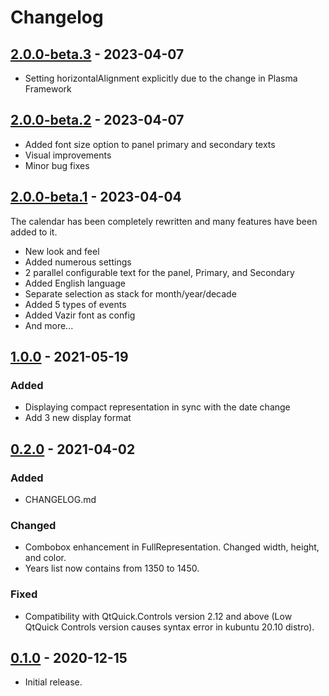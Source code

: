 # Changelog

## [2.0.0-beta.3] - 2023-04-07
- Setting horizontalAlignment explicitly due to the change in Plasma Framework

## [2.0.0-beta.2] - 2023-04-07
- Added font size option to panel primary and secondary texts
- Visual improvements
- Minor bug fixes

## [2.0.0-beta.1] - 2023-04-04
The calendar has been completely rewritten and many features have been added to it.
- New look and feel 
- Added numerous settings 
- 2 parallel configurable text for the panel, Primary, and Secondary
- Added English language
- Separate selection as stack for month/year/decade
- Added 5 types of events
- Added Vazir font as config
- And more...

## [1.0.0] - 2021-05-19
### Added
- Displaying compact representation in sync with the date change
- Add 3 new display format

## [0.2.0] - 2021-04-02
### Added
- CHANGELOG.md

### Changed
- Combobox enhancement in FullRepresentation. Changed width, height, and color.
- Years list now contains from 1350 to 1450.

### Fixed
- Compatibility with QtQuick.Controls version 2.12 and above (Low QtQuick Controls version causes syntax error in kubuntu 20.10 distro).

## [0.1.0] - 2020-12-15
- Initial release.

[2.0.0-beta.3]: https://github.com/amirnajaffi/shamsi-calendar-plasmoid/releases/tag/2.0.0-beta.3
[2.0.0-beta.2]: https://github.com/amirnajaffi/shamsi-calendar-plasmoid/releases/tag/2.0.0-beta.2
[2.0.0-beta.1]: https://github.com/amirnajaffi/shamsi-calendar-plasmoid/releases/tag/2.0.0-beta.1
[1.0.0]: https://github.com/amirnajaffi/shamsi-calendar-plasmoid/releases/tag/1.0.0
[0.2.0]: https://github.com/amirnajaffi/shamsi-calendar-plasmoid/releases/tag/0.2.0
[0.1.0]: https://github.com/amirnajaffi/shamsi-calendar-plasmoid/releases/tag/v0.1.0
